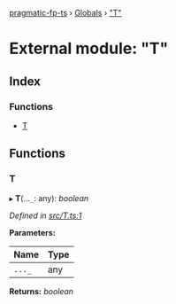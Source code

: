 [pragmatic-fp-ts](../README.md) › [Globals](../globals.md) › ["T"](_t_.md)

# External module: "T"

## Index

### Functions

* [T](_t_.md#t)

## Functions

###  T

▸ **T**(...`_`: any): *boolean*

*Defined in [src/T.ts:1](https://github.com/hermann-p/pragmatic-fp-ts/blob/d13f3c1/src/T.ts#L1)*

**Parameters:**

Name | Type |
------ | ------ |
`..._` | any |

**Returns:** *boolean*
